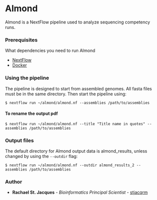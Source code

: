 # Almond
Almond is a NextFlow pipeline used to analyze sequencing competency runs.

### Prerequisites

What dependencies you need to run Almond


- [NextFlow](https://www.nextflow.io/)
- [Docker](https://www.docker.com/)

### Using the pipeline
The pipeline is designed to start from assembled genomes. All fasta files must be in the same directory. Then start the pipeline using:

```
$ nextflow run ~/almond/almond.nf --assemblies /path/to/assemblies
```

#### To rename the output pdf

```
$ nextflow run ~/almond/almond.nf --title "Title name in quotes" --assemblies /path/to/assemblies
```

### Output files
The default directory for Almond output data is almond_results, unless changed by using the ```--outdir``` flag:
```
$ nextflow run ~/almond/almond.nf --outdir almond_results_2 --assemblies /path/to/assemblies
```

### Author


* **Rachael St. Jacques** - *Bioinformatics Principal Scientist* - [stjacqrm](https://github.com/stjacqrm)

